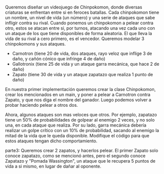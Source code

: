 Queremos diseñar un videojuego de Chinpokomon, donde diversas criaturas se enfrentan entre si en feroces batallas. Cada chinpokomon tiene un nombre, un nivel de vida (un número) y una serie de ataques que sabe infligir contra su rival. Cuando ponemos un chinpokomon a pelear contra otro, estos se atacan entre si, por turnos, atacando una vez cada uno con un ataque de los que tiene disponibles de forma aleatoria. El que lleva la vida de su rival a cero primero, es el vencedor.
Queremos modelar 3 chinpokomons y sus ataques.
* Carnotron (tiene 20 de vida, dos ataques, rayo veloz que inflige 3 de daño, y cañón cónico que infringe 4 de daño)
* Gallotronix (tiene 25 de vida y un ataque garra mecánica, que hace 2 de daño)
* Zapato (tiene 30 de vida y un ataque zapatazo que realiza 1 punto de daño)

En nuestra primer implementación queremos crear la clase Chinpokomon, crear los mencionados en un main, y poner a pelear a Carnotron contra Zapato, y que nos diga el nombre del ganador. Luego podemos volver a probar haciendo pelear a otros dos.

Ahora, algunos ataques son mas veloces que otros. Por ejemplo, zapatazo tiene un 50% de probabilidades de golpear al enemigo 2 veces, y no solo una, en cada ataque que realiza. Por su lado, garra mecánica debería realizar un golpe crítico con un 10% de probabilidad, sacando al enemigo la mitad de la vida que le queda disponible.
Modifique el código para que estos ataques tengan dicho comportamiento.

parte3: Queremos crear 2 zapatos, y hacerlos pelear. El primer Zapato solo conoce zapatazo, como se mencionó antes, pero el segundo conoce Zapatazo y "Pomada Wassington", un ataque que le recupera 5 puntos de vida a si mismo, en lugar de dañar al oponente.